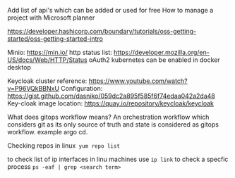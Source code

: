 Add list of api's which can be added or used for free
How to manage a project with Microsoft planner

https://developer.hashicorp.com/boundary/tutorials/oss-getting-started/oss-getting-started-intro

Minio: https://min.io/
http status list: https://developer.mozilla.org/en-US/docs/Web/HTTP/Status
oAuth2 
kubernetes can be enabled in docker desktop

Keycloak cluster reference:
https://www.youtube.com/watch?v=P96VQkBBNxU
Configuration: https://gist.github.com/dasniko/059dc2a895f585f6f74edaa042a2da48
Key-cloak image location: https://quay.io/repository/keycloak/keycloak

What does gitops workflow  means?
An orchestration workflow which considers git as its only source of truth and state is considered as gitops workflow. example argo cd.

Checking repos in linux` yum repo list`

to check list of ip interfaces in linu machines use `ip link`
to check a specfic process `ps -eaf | grep <search term>`
